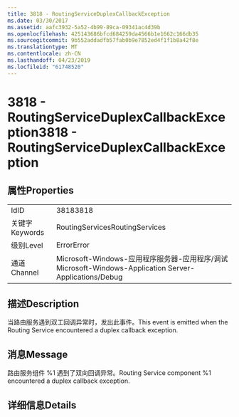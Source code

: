 ```yaml
---
title: 3818 - RoutingServiceDuplexCallbackException
ms.date: 03/30/2017
ms.assetid: aafc3932-5a52-4b99-89ca-09341ac4d39b
ms.openlocfilehash: 425143686bfcd684259da4566b1e1662c166db35
ms.sourcegitcommit: 9b552addadfb57fab0b9e7852ed4f1f1b8a42f8e
ms.translationtype: MT
ms.contentlocale: zh-CN
ms.lasthandoff: 04/23/2019
ms.locfileid: "61748520"
---
```

# <a name="3818---routingserviceduplexcallbackexception"></a><span data-ttu-id="4a9fe-102">3818 - RoutingServiceDuplexCallbackException</span><span class="sxs-lookup"><span data-stu-id="4a9fe-102">3818 - RoutingServiceDuplexCallbackException</span></span>
## <a name="properties"></a><span data-ttu-id="4a9fe-103">属性</span><span class="sxs-lookup"><span data-stu-id="4a9fe-103">Properties</span></span>  
  
|||  
|-|-|  
|<span data-ttu-id="4a9fe-104">Id</span><span class="sxs-lookup"><span data-stu-id="4a9fe-104">ID</span></span>|<span data-ttu-id="4a9fe-105">3818</span><span class="sxs-lookup"><span data-stu-id="4a9fe-105">3818</span></span>|  
|<span data-ttu-id="4a9fe-106">关键字</span><span class="sxs-lookup"><span data-stu-id="4a9fe-106">Keywords</span></span>|<span data-ttu-id="4a9fe-107">RoutingServices</span><span class="sxs-lookup"><span data-stu-id="4a9fe-107">RoutingServices</span></span>|  
|<span data-ttu-id="4a9fe-108">级别</span><span class="sxs-lookup"><span data-stu-id="4a9fe-108">Level</span></span>|<span data-ttu-id="4a9fe-109">Error</span><span class="sxs-lookup"><span data-stu-id="4a9fe-109">Error</span></span>|  
|<span data-ttu-id="4a9fe-110">通道</span><span class="sxs-lookup"><span data-stu-id="4a9fe-110">Channel</span></span>|<span data-ttu-id="4a9fe-111">Microsoft-Windows-应用程序服务器-应用程序/调试</span><span class="sxs-lookup"><span data-stu-id="4a9fe-111">Microsoft-Windows-Application Server-Applications/Debug</span></span>|  
  
## <a name="description"></a><span data-ttu-id="4a9fe-112">描述</span><span class="sxs-lookup"><span data-stu-id="4a9fe-112">Description</span></span>  
 <span data-ttu-id="4a9fe-113">当路由服务遇到双工回调异常时，发出此事件。</span><span class="sxs-lookup"><span data-stu-id="4a9fe-113">This event is emitted when the Routing Service encountered a duplex callback exception.</span></span>  
  
## <a name="message"></a><span data-ttu-id="4a9fe-114">消息</span><span class="sxs-lookup"><span data-stu-id="4a9fe-114">Message</span></span>  
 <span data-ttu-id="4a9fe-115">路由服务组件 %1 遇到了双向回调异常。</span><span class="sxs-lookup"><span data-stu-id="4a9fe-115">Routing Service component %1 encountered a duplex callback exception.</span></span>  
  
## <a name="details"></a><span data-ttu-id="4a9fe-116">详细信息</span><span class="sxs-lookup"><span data-stu-id="4a9fe-116">Details</span></span>
